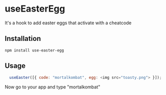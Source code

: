# useEasterEgg

It's a hook to add easter eggs that activate with a cheatcode


## Installation

```
npm install use-easter-egg
```

## Usage

```js
  useEaster([{ code: "mortalkombat", egg: <img src="toasty.png"> }]);
```

Now go to your app and type "mortalkombat"
